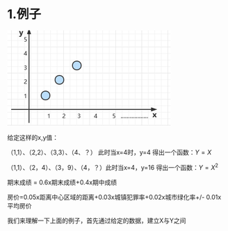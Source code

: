 # 1.例子

![image-20220310162649825](../../assets/image-20220310162649825.png)

给定这样的x,y值：

（1,1）、（2,2）、（3,3）、（4、？） 此时当x=4时，y=4 得出一个函数：$Y=X$

（1,1）、（2，4）、（3，9）、（4，？）此时当x=4，y=16 得出一个函数：$Y=X^2$

期末成绩 = 0.6x期末成绩+0.4x期中成绩

房价=0.05x距离中心区域的距离+0.03x城镇犯罪率+0.02x城市绿化率+/- 0.01x平均房价



我们来理解一下上面的例子，首先通过给定的数据，建立X与Y之间



















